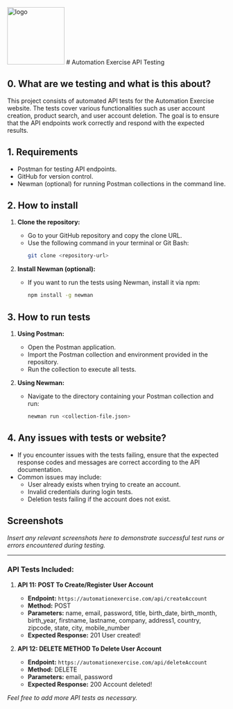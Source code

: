 <img width="132" alt="logo" src="https://github.com/user-attachments/assets/c0641cf3-4421-49be-b3db-c7f82cba3a97">
# Automation Exercise API Testing

## 0. What are we testing and what is this about?
This project consists of automated API tests for the Automation Exercise website. The tests cover various functionalities such as user account creation, product search, and user account deletion. The goal is to ensure that the API endpoints work correctly and respond with the expected results.

## 1. Requirements
- Postman for testing API endpoints.
- GitHub for version control.
- Newman (optional) for running Postman collections in the command line.

## 2. How to install
1. **Clone the repository:**
   - Go to your GitHub repository and copy the clone URL.
   - Use the following command in your terminal or Git Bash:
     ```bash
     git clone <repository-url>
     ```

2. **Install Newman (optional):**
   - If you want to run the tests using Newman, install it via npm:
     ```bash
     npm install -g newman
     ```

## 3. How to run tests
1. **Using Postman:**
   - Open the Postman application.
   - Import the Postman collection and environment provided in the repository.
   - Run the collection to execute all tests.

2. **Using Newman:**
   - Navigate to the directory containing your Postman collection and run:
     ```bash
     newman run <collection-file.json>
     ```

## 4. Any issues with tests or website?
- If you encounter issues with the tests failing, ensure that the expected response codes and messages are correct according to the API documentation.
- Common issues may include:
  - User already exists when trying to create an account.
  - Invalid credentials during login tests.
  - Deletion tests failing if the account does not exist.

## Screenshots
*Insert any relevant screenshots here to demonstrate successful test runs or errors encountered during testing.*

---

### API Tests Included:
1. **API 11: POST To Create/Register User Account**
   - **Endpoint:** `https://automationexercise.com/api/createAccount`
   - **Method:** POST
   - **Parameters:** name, email, password, title, birth_date, birth_month, birth_year, firstname, lastname, company, address1, country, zipcode, state, city, mobile_number
   - **Expected Response:** 201 User created!

2. **API 12: DELETE METHOD To Delete User Account**
   - **Endpoint:** `https://automationexercise.com/api/deleteAccount`
   - **Method:** DELETE
   - **Parameters:** email, password
   - **Expected Response:** 200 Account deleted!

*Feel free to add more API tests as necessary.*

